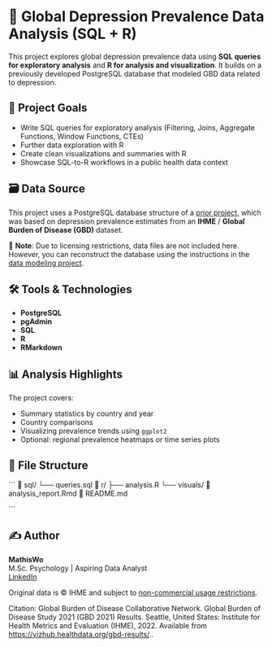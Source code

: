 # 🧠 Global Depression Prevalence Data Analysis (SQL + R)

This project explores global depression prevalence data using **SQL queries for exploratory analysis** and **R for analysis and visualization**. It builds on a previously developed PostgreSQL database that modeled GBD data related to depression.

## 📌 Project Goals

- Write SQL queries for exploratory analysis (Filtering, Joins, Aggregate Functions, Window Functions, CTEs)
- Further data exploration with R
- Create clean visualizations and summaries with R
- Showcase SQL-to-R workflows in a public health data context

## 🗃️ Data Source

This project uses a PostgreSQL database structure of a [prior project](https://github.com/MathisWo/Data-Modeling-of-Global-Depression-Prevalence-Data), which was based on depression prevalence estimates from an **IHME** / **Global Burden of Disease (GBD)**  dataset.

📎 **Note**: Due to licensing restrictions, data files are not included here. However, you can reconstruct the database using the instructions in the [data modeling project](https://github.com/MathisWo/Data-Modeling-of-Global-Depression-Prevalence-Data).

## 🛠️ Tools & Technologies

- **PostgreSQL**
- **pgAdmin**
- **SQL**
- **R**
- **RMarkdown**

## 📊 Analysis Highlights

The project covers:

- Summary statistics by country and year
- Country comparisons
- Visualizing prevalence trends using `ggplot2`
- Optional: regional prevalence heatmaps or time series plots


## 📁 File Structure

´´´
📂 sql/
└── queries.sql
📂 r/
├── analysis.R
└── visuals/
📄 analysis_report.Rmd
📄 README.md

´´´
  

## ✍️ Author

**MathisWo**  
M.Sc. Psychology | Aspiring Data Analyst  
[LinkedIn](https://www.linkedin.com/in/mathis-wobst-b37125360/?locale=en_US)



Original data is © IHME and subject to [non-commercial usage restrictions](https://www.healthdata.org/Data-tools-practices/data-practices/ihme-free-charge-non-commercial-user-agreement).

Citation: Global Burden of Disease Collaborative Network. Global Burden of Disease Study 2021 (GBD 2021) Results. Seattle, United States: Institute for Health Metrics and Evaluation (IHME), 2022. Available from https://vizhub.healthdata.org/gbd-results/..
